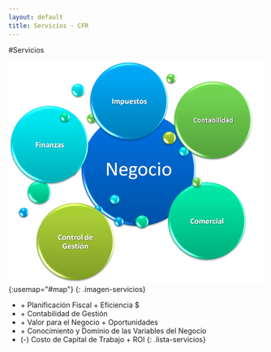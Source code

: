 ```yaml
---
layout: default
title: Servicios - CFR
---
```


#Servicios

![servicios](/assets/images/servicios.png){:usemap="#map"}
{: .imagen-servicios}

+ \+ Planificación Fiscal + Eficiencia $
+ \+ Contabilidad de Gestión
+ \+ Valor para el Negocio + Oportunidades
+ \+ Conocimiento y Dominio de las Variables del Negocio
+ (-) Costo de Capital de Trabajo + ROI
{: .lista-servicios}

<map name="map">
  <area shape="circle" alt="Impuestos" coords="220,75,70" href="/servicios/impuestos/">
  <area shape="circle" alt="Finanzas" coords="75,153,70" href="/servicios/finanzas/">
  <area shape="circle" alt="Contabilidad" coords="377,110,70" href="/servicios/contabilidad/">
  <area shape="circle" alt="Control de Gestión" coords="122,332,70" href="/servicios/control-de-gestion/">
  <area shape="circle" alt="Comercial" coords="365,290,70" href="/servicios/comercial/">
</map>
